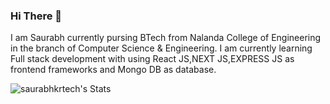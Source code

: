 ###  Hi There 👋

I am Saurabh currently pursing BTech from Nalanda College of Engineering in the branch of Computer Science & Engineering.
I am currently learning Full stack development with using React JS,NEXT JS,EXPRESS JS as frontend frameworks and Mongo DB as database.

![saurabhkrtech's Stats](https://github-readme-stats.vercel.app/api?username=saurabhkrtech&theme=vue-dark&show_icons=true&hide_border=true&count_private=true)
